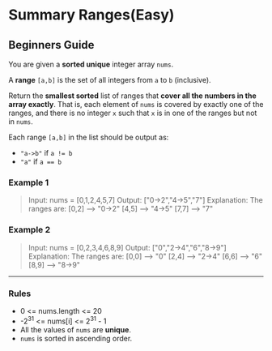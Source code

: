 # Summary Ranges(Easy)

## Beginners Guide

You are given a **sorted unique** integer array `nums`.

A **range** `[a,b]` is the set of all integers from `a` to `b` (inclusive).

Return the **smallest sorted** list of ranges that **cover all the numbers in the array exactly**. That is, each element of `nums` is covered by exactly one of the ranges, and there is no integer `x` such that `x` is in one of the ranges but not in `nums`.

Each range `[a,b]` in the list should be output as:

* `"a->b"` if `a != b`
* `"a"` if `a == b`

### Example 1

> Input: nums = [0,1,2,4,5,7]
Output: ["0->2","4->5","7"]
Explanation: The ranges are:
[0,2] --> "0->2"
[4,5] --> "4->5"
[7,7] --> "7"

### Example 2

> Input: nums = [0,2,3,4,6,8,9]
Output: ["0","2->4","6","8->9"]
Explanation: The ranges are:
[0,0] --> "0"
[2,4] --> "2->4"
[6,6] --> "6"
[8,9] --> "8->9"

---

### Rules

* 0 <= nums.length <= 20
* -2$^{31}$ <= nums[i] <= 2$^{31}$ - 1
* All the values of `nums` are **unique**.
* `nums` is sorted in ascending order.
